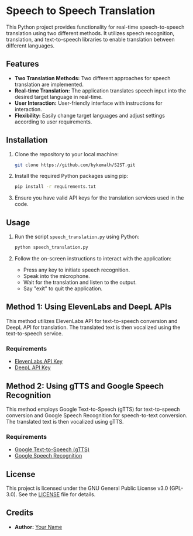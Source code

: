 # Speech to Speech Translation

This Python project provides functionality for real-time speech-to-speech translation using two different methods. It utilizes speech recognition, translation, and text-to-speech libraries to enable translation between different languages.

## Features

- **Two Translation Methods:** Two different approaches for speech translation are implemented.
- **Real-time Translation:** The application translates speech input into the desired target language in real-time.
- **User Interaction:** User-friendly interface with instructions for interaction.
- **Flexibility:** Easily change target languages and adjust settings according to user requirements.

## Installation

1. Clone the repository to your local machine:

    ```bash
    git clone https://github.com/bykemalh/S2ST.git
    ```

2. Install the required Python packages using pip:

    ```bash
    pip install -r requirements.txt
    ```

3. Ensure you have valid API keys for the translation services used in the code.

## Usage

1. Run the script `speech_translation.py` using Python:

    ```bash
    python speech_translation.py
    ```

2. Follow the on-screen instructions to interact with the application:
   - Press any key to initiate speech recognition.
   - Speak into the microphone.
   - Wait for the translation and listen to the output.
   - Say "exit" to quit the application.

## Method 1: Using ElevenLabs and DeepL APIs

This method utilizes ElevenLabs API for text-to-speech conversion and DeepL API for translation. The translated text is then vocalized using the text-to-speech service.

### Requirements

- [ElevenLabs API Key]([https://www.eleven-labs.com/en/products/text-to-speech])
- [DeepL API Key](https://www.deepl.com/pro)

## Method 2: Using gTTS and Google Speech Recognition

This method employs Google Text-to-Speech (gTTS) for text-to-speech conversion and Google Speech Recognition for speech-to-text conversion. The translated text is then vocalized using gTTS.

### Requirements

- [Google Text-to-Speech (gTTS)](https://pypi.org/project/gTTS/)
- [Google Speech Recognition](https://pypi.org/project/SpeechRecognition/)

## License

This project is licensed under the GNU General Public License v3.0 (GPL-3.0). See the [LICENSE](LICENSE) file for details.

## Credits

- **Author:** [Your Name](https://github.com/bykemalh)
